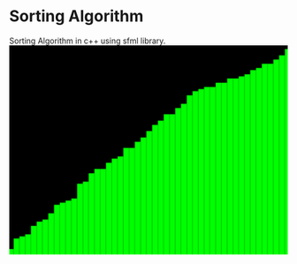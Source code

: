 # Sorting Algorithm

Sorting Algorithm in c++ using sfml library.
![Alt text](screenshot.png?raw=true "Screenshot")
